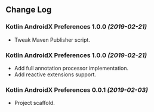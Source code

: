 ## Change Log

### Kotlin AndroidX Preferences 1.0.0 *(2019-02-21)*

  * Tweak Maven Publisher script.

### Kotlin AndroidX Preferences 1.0.0 *(2019-02-21)*

  * Add full annotation processor implementation.
  * Add reactive extensions support.

### Kotlin AndroidX Preferences 0.0.1 *(2019-02-03)*

  * Project scaffold.
